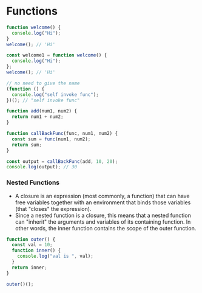 # Functions

```js
function welcome() {
  console.log("Hi");
}
welcome(); // 'Hi'

const welcome1 = function welcome() {
  console.log("Hi");
};
welcome(); // 'Hi'

// no need to give the name
(function () {
  console.log("self invoke func");
})(); // "self invoke func"

function add(num1, num2) {
  return num1 + num2;
}

function callBackFunc(func, num1, num2) {
  const sum = func(num1, num2);
  return sum;
}

const output = callBackFunc(add, 10, 20);
console.log(output); // 30
```

### Nested Functions

- A closure is an expression (most commonly,
  a function) that can have free variables together with an environment that binds those variables (that "closes" the expression).
- Since a nested function is a closure, this means that a nested function can "inherit" the arguments and variables of its containing function. In other words, the inner function contains the scope of the outer function.

```js
function outer() {
  const val = 10;
  function inner() {
    console.log("val is ", val);
  }
  return inner;
}

outer()();
```
